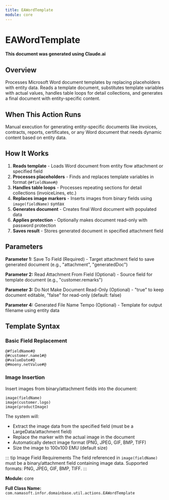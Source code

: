 ```yaml
---
title: EAWordTemplate
module: core
---
```



<div class='entity-flows'>

# EAWordTemplate

**This document was generated using Claude.ai**

## Overview

Processes Microsoft Word document templates by replacing placeholders with entity data. Reads a template document, substitutes template variables with actual values, handles table loops for detail collections, and generates a final document with entity-specific content.

## When This Action Runs

Manual execution for generating entity-specific documents like invoices, contracts, reports, certificates, or any Word document that needs dynamic content based on entity data.

## How It Works

1. **Reads template** - Loads Word document from entity flow attachment or specified field
2. **Processes placeholders** - Finds and replaces template variables in format `@#fieldName#@`
3. **Handles table loops** - Processes repeating sections for detail collections (invoiceLines, etc.)
4. **Replaces image markers** - Inserts images from binary fields using `image(fieldName)` syntax
5. **Generates document** - Creates final Word document with populated data
6. **Applies protection** - Optionally makes document read-only with password protection
7. **Saves result** - Stores generated document in specified attachment field

## Parameters

**Parameter 1:** Save To Field (Required) - Target attachment field to save generated document (e.g., "attachment", "generatedDoc")

**Parameter 2:** Read Attachment From Field (Optional) - Source field for template document (e.g., "customer.remarks")

**Parameter 3:** Do Not Make Document Read-Only (Optional) - "true" to keep document editable, "false" for read-only (default: false)

**Parameter 4:** Generated File Name Tempo (Optional) - Template for output filename using entity data

## Template Syntax

### Basic Field Replacement
```
@#fieldName#@
@#customer.name1#@
@#valueDate#@
@#moeny.netValue#@
```

### Image Insertion
Insert images from binary/attachment fields into the document:
```
image(fieldName)
image(customer.logo)
image(productImage)
```

The system will:
- Extract the image data from the specified field (must be a LargeData/attachment field)
- Replace the marker with the actual image in the document
- Automatically detect image format (PNG, JPEG, GIF, BMP, TIFF)
- Size the image to 100x100 EMU (default size)

::: tip Image Field Requirements
The field referenced in `image(fieldName)` must be a binary/attachment field containing image data. Supported formats: PNG, JPEG, GIF, BMP, TIFF.
:::


**Module:** core

**Full Class Name:** `com.namasoft.infor.domainbase.util.actions.EAWordTemplate`


</div>